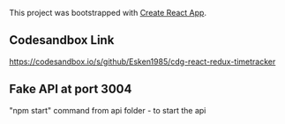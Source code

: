 This project was bootstrapped with [Create React App](https://github.com/facebook/create-react-app).

## Codesandbox Link
https://codesandbox.io/s/github/Esken1985/cdg-react-redux-timetracker

## Fake API at port 3004
"npm start" command from api folder - to start the api
